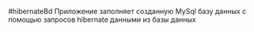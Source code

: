 #hibernateBd
Приложение заполняет созданную MySql базу данных с помощью запросов hibernate данными из базы данных 
